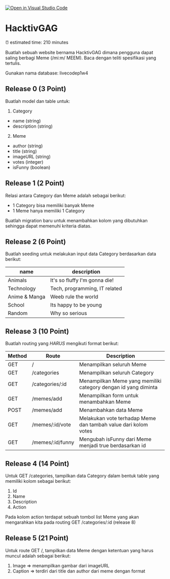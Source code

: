 [![Open in Visual Studio Code](https://classroom.github.com/assets/open-in-vscode-2e0aaae1b6195c2367325f4f02e2d04e9abb55f0b24a779b69b11b9e10269abc.svg)](https://classroom.github.com/online_ide?assignment_repo_id=15424540&assignment_repo_type=AssignmentRepo)
# HacktivGAG

⏰ estimated time: 210 minutes

Buatlah sebuah website bernama HacktivGAG dimana pengguna dapat saling berbagi Meme (/miːm/ MEEM).
Baca dengan teliti spesifikasi yang tertulis.

Gunakan nama database: livecodep1w4

## Release 0 (3 Point)

Buatlah model dan table untuk:

1. Category
- name (string)
- description (string)

2. Meme

- author (string)
- title (string)
- imageURL (string)
- votes (integer)
- isFunny (boolean)

## Release 1 (2 Point)

Relasi antara Category dan Meme adalah sebagai berikut:

- 1 Category bisa memiliki banyak Meme
- 1 Meme hanya memiliki 1 Category

Buatlah migration baru untuk menambahkan kolom yang dibutuhkan sehingga dapat memenuhi kriteria diatas.

## Release 2 (6 Point)

Buatlah seeding untuk melakukan input data Category berdasarkan data berikut:

| name          | description                   |
|---------------|-------------------------------|
| Animals       | It's so fluffy I'm gonna die! |
| Technology    | Tech, programming, IT related |
| Anime & Manga | Weeb rule the world           |
| School        | Its happy to be young         |
| Random        | Why so serious                |

## Release 3 (10 Point)

Buatlah routing yang *HARUS* mengikuti format berikut:

| Method | Route             | Description                                                         |
|--------|-------------------|---------------------------------------------------------------------|
| GET    | /                 | Menampilkan seluruh Meme                                          |
| GET    | /categories       | Menampilkan seluruh Category                                      |
| GET    | /categories/:id   | Menampilkan Meme yang memiliki category dengan id yang diminta    |
| GET    | /memes/add        | Menampilkan form untuk menambahkan Meme                           |
| POST   | /memes/add        | Menambahkan data Meme                                             |
| GET    | /memes/:id/vote   | Melakukan vote terhadap Meme dan tambah value dari kolom votes  |
| GET    | /memes/:id/funny  | Mengubah isFunny dari Meme menjadi true  berdasarkan id           |

## Release 4  (14 Point)
Untuk GET /categories, tampilkan data Category dalam bentuk table yang memiliki kolom sebagai berikut:

1. Id
2. Name
3. Description
4. Action

Pada kolom action terdapat sebuah tombol list Meme yang akan mengarahkan kita pada routing GET /categories/:id (release 8)

## Release 5 (21 Point)
Untuk route GET /, tampilkan data Meme dengan ketentuan yang harus muncul adalah sebagai berikut:
1. Image => menampilkan gambar dari imageURL
2. Caption => terdiri dari title dan author dari meme dengan format <title> by <author>.
Buatlah caption ini menggunakan *getter* caption
3. Category => menampilkan nama category
4. Status => manfaatkan *instance method* showStatus
    - Standard, jika votes masih 0
    - Good, Jika votes tidak 0 dan isFunny false
    - Funny, jika isFuny true
5. Published => memanfaatkan *helper* untuk menampikan kapan meme itu dibuat.
Dengan format <mm> minutes ago atau <hh> hours ago berdasarkan createdAt.
txt
Contoh: `createdAt` memiliki value _2020-05-01 10:00:00_
- Jika waktu saat ini adalah _2020-05-01 10:12:00_, maka tampilkan _12 minutes ago_
- Jika waktu saat ini adalah _2020-05-01 13:30:00_, maka tampilkan _3 hours ago_

gunakan new Date() untuk mendapatkan waktu saat ini.


Buatlah sebuah tombol/link untuk menambahkan meme baru dengan nama 'Add Meme' yang akan mengarahkan ke routing GET /memes/add.

## Release 6 (11 Point)
Pada route GET /memes/add, akan menampilkan form untuk menambahkan Meme baru yang memiliki beberapa input:
1. Title => Text
1. Author => Text
2. Image => Text
3. Category => Select option yang value nya diambil dari data Catetgories pada database,
pada ejs menampilkan name dan description dengan format name - description.
4. Submit

Setiap meme yang baru dibuat akan memiliki votes 0 dan isFunny false gunakanlah Hooks.
Setelah di submit data akan bertambah dan kembali ke halaman GET /.

Buatlah validasi dimana seluruh data harus terisi dan tampilkan error jika ada data yang tidak diisi (boleh menggunakan res.send selama error message nya jelas).

txt
Jika kamu membutuhkan link meme untuk mencoba create, silahkan gunakan link berikut :
http://arah.in/memes-1
http://arah.in/memes-2
http://arah.in/memes-3
http://arah.in/memes-4
http://arah.in/memes-5


## Release 7 (21 Point)

Untuk route GET /categories/:id, akan menampilkan data Meme dengan status *isFunny false* yang akan di-vote (action) dalam table

### Table
bentuk table yang memiliki kolom sebagai berikut:
1. image => gambar dari imageURL
2. Title => title meme
3. Author => name author
4. Total Votes => menampilkan votes
5. Status => manfaatkan *instance method* showStatus
    - Standard, jika votes masih 0
    - Good, Jika votes tidak 0 dan isFunny false
    - Funny, jika isFuny true
6. Action

pada kolom action terdapat tombol/link Vote yang akan menambahkan votes Meme melalui routing GET /memes/:id/vote.

setelah tombol Vote ditekan, kembali lagi ke halaman GET /categories/:id.

Jika votes sudah mencapai 10, maka tombol/link Vote berubah menjadi Is Funny yang akan mengarahkan ke routing GET /memes/:id/funny, yang akan mengubah isFunny Meme menjadi true.

setelah tombol Is Funny ditekan, kembali lagi ke halaman GET /categories/:id dan Meme tersebut tidak akan muncul di list.

### Link

Diatas table list meme tampilkanlah tombol/link untuk menuju ke category yang lain selain dari yang dipilih secara *dinamis*, gunakanlah chaining untuk masalah ini.

*CASE :*
Misalkan kita sedang berada di meme dengan category Animals berarti dibawah table list meme, tampilkan tombol/link menuju category Technology, Anime & Manga, School, dan Random.

![release 8](./assets/vote-funny-button.png)

## Release 9 (12 Point)
Tambahkan sebuah input untuk fitur search berdasarkan title pada halaman Meme List ( GET /).

Data yang didapat akan ditampilkan pada halaman yang sama atau GET /.

Notes: pencarian tidak case sensitive.

![release 9](./assets/release-9.png)